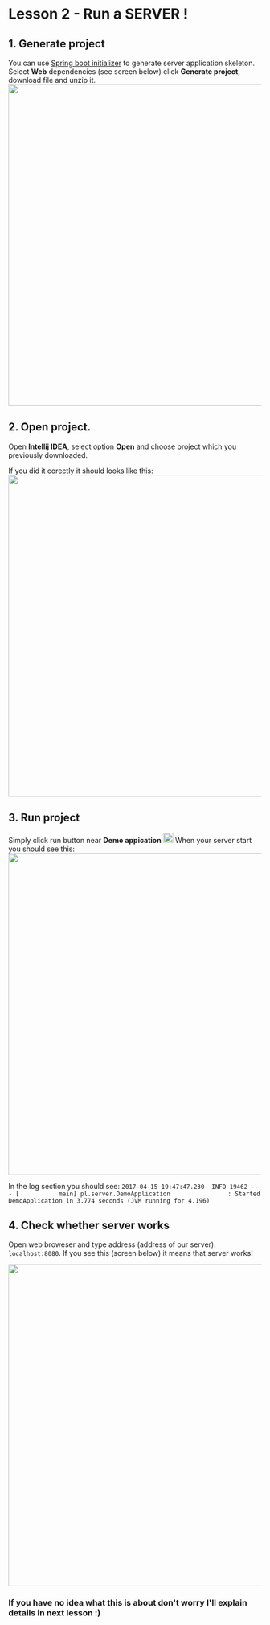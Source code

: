 # Lesson 2 - Run a SERVER !

## 1. Generate project
You can use [Spring boot initializer](https://start.spring.io/) to generate server application skeleton.
Select **Web** dependencies (see screen below) click **Generate project**, download file and unzip it.
<img src="http://i.imgur.com/b2EJvbw.png" width="640px"/>

## 2. Open project.
Open **Intellij IDEA**, select option **Open** and choose project which you previously downloaded.

If you did it corectly it should looks like this:
<img src="http://i.imgur.com/ZxCJw5R.png" width="640px"/>

## 3. Run project

Simply click run button near **Demo appication**
<img src="http://i.imgur.com/aCbxhc1.png" height="20px"/>
When your server start you should see this:
<img src="http://i.imgur.com/QpXTeg8.png" width="640px"/>

In the log section you should see: ```2017-04-15 19:47:47.230  INFO 19462 --- [           main] pl.server.DemoApplication                : Started DemoApplication in 3.774 seconds (JVM running for 4.196)```
## 4. Check whether server works
Open web broweser and type address (address of our server): ```localhost:8080```. If you see this (screen below) it means that server works!

<img src="http://i.imgur.com/PpQozhQ.png" width="640px"/>

### If you have no idea what this is about don't worry I'll explain details in next lesson :)


